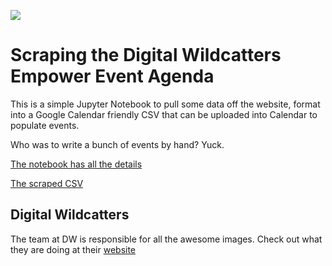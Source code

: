 ![](https://media-exp1.licdn.com/dms/image/C561BAQGjVV5Nd2FfrQ/company-background_10000/0/1644015618982?e=1648008000&v=beta&t=jeylykbf83NNnYQaF8lxP7YoEmsgXSUDlcgjHvaWr-k)
# Scraping the Digital Wildcatters Empower Event Agenda

This is a simple Jupyter Notebook to pull some data off the website, format into a Google Calendar friendly CSV
that can be uploaded into Calendar to populate events. 

Who was to write a bunch of events by hand? Yuck.


[The notebook has all the details](./"Empower_Schedule.ipynb")


[The scraped CSV](./"empower.agenda.csv")

## Digital Wildcatters
The team at DW is responsible for all the awesome images. Check out what they are doing
at their [website](https://digitalwildcatters.com/)
